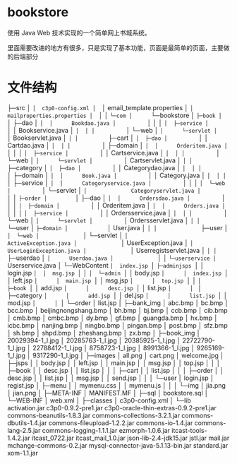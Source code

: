 # bookstore

使用 Java Web 技术实现的一个简单网上书城系统。

里面需要改进的地方有很多，只是实现了基本功能，页面是最简单的页面，主要做的后端部分

# 文件结构

├─src
│  `│  c3p0-config.xml
│  `│  email_template.properties
│  `│  mailproperties.properties
│  `│
│  `└─com
│      `└─bookstore
│          `├─book
│          `│  ├─dao
│          `│  │      Bookdao.java
│          `│  │
│          `│  ├─service
│          `│  │      Bookservice.java
│          `│  │
│          `│  └─web
│          `│      └─servlet
│          `│              Bookservlet.java
│          `│
│         ` ├─cart
│          `│  ├─dao
│          `│  │      Cartdao.java
│          `│  │
│          `│  ├─domain
│          `│  │      Orderitem.java
│          `│  │
│          `│  ├─service
│          `│  │      Cartservice.java
│          `│  │
│          `│  └─web
│          `│      └─servlet
│          `│              Cartservlet.java
│          `│
│          `├─category
│          `│  ├─dao
│          `│  │      Categorydao.java
│          `│  │
│          `│  ├─domain
│          `│  │      Book.java
│          `│  │      Category.java
│          `│  │
│          `│  ├─service
│          `│  │      Categoryservice.java
│          `│  │
│          `│  └─web
│          `│      └─servlet
│          `│              Categoryservlet.java
│          `│
│         ` ├─order
│          `│  ├─dao
│          `│  │      Ordersdao.java
│          `│  │
│          `│  ├─domain
│          `│  │      Orderitem.java
│          `│  │      Orders.java
│          `│  │
│          `│  ├─service
│          `│  │      Ordersservice.java
│          `│  │
│          `│  └─web
│          `│      └─servlet
│          `│              Ordersservlet.java
│          `│
│          `└─user
│             ` ├─domain
│             ` │      User.java
│              `│
│              `├─user
│              `│  └─web
│              `│      └─servlet
│              `│              ActiveException.java
│              `│              UserException.java
│              `│              UserLoginException.java
│              `│              Userregistservlet.java
│              `│
│              `├─userdao
│              `│      Userdao.java
│              `│
│              `└─userservice
│                      `Userservice.java
│
└─WebContent
    `│  index.jsp
    `│
    `├─adminjsps
    `│  │  login.jsp
    `│  │  msg.jsp
    `│  │
    `│  └─admin
    `│      │  body.jsp
    `│      │  index.jsp
    `│      │  left.jsp
    `│      │  main.jsp
    `│      │  msg.jsp
    `│      │  top.jsp
    `│      │
    `│      ├─book
    `│      │      add.jsp
    `│      │      desc.jsp
    `│      │      list.jsp
    `│      │
   ` │      ├─category
    `│      │      add.jsp
    `│      │      del.jsp
    `│      │      list.jsp
    `│      │      mod.jsp
    `│      │
    `│      └─order
    │              list.jsp
    │
    ├─bank_img
    │      abc.bmp
    │      bc.bmp
    │      bcc.bmp
    │      beijingnongshang.bmp
    │      bh.bmp
    │      bj.bmp
    │      ccb.bmp
    │      cib.bmp
    │      cmb.bmp
    │      cmbc.bmp
    │      dy.bmp
    │      gf.bmp
    │      guangda.bmp
    │      hx.bmp
    │      icbc.bmp
    │      nanjing.bmp
    │      ningbo.bmp
    │      pingan.bmp
    │      post.bmp
    │      sfz.bmp
    │      sh.bmp
    │      shpd.bmp
    │      zheshang.bmp
    │      zx.bmp
    │
    ├─book_img
    │      20029394-1_l.jpg
    │      20285763-1_l.jpg
    │      20385925-1_l.jpg
    │      22722790-1_l.jpg
    │      22788412-1_l.jpg
    │      8758723-1_l.jpg
    │      8991366-1_l.jpg
    │      9265169-1_l.jpg
    │      9317290-1_l.jpg
    │
    ├─images
    │      all.png
    │      cart.png
    │      welcome.jpg
    │
    ├─jsps
    │  │  body.jsp
    │  │  left.jsp
    │  │  main.jsp
    │  │  msg.jsp
    │  │  top.jsp
    │  │
    │  ├─book
    │  │      desc.jsp
    │  │      list.jsp
    │  │
    │  ├─cart
    │  │      list.jsp
    │  │
    │  ├─order
    │  │      desc.jsp
    │  │      list.jsp
    │  │      msg.jsp
    │  │      send.jsp
    │  │
    │  └─user
    │          login.jsp
    │          regist.jsp
    │
    ├─menu
    │  │  mymenu.css
    │  │  mymenu.js
    │  │
    │  └─img
    │          jia.png
    │          jian.png
    │
    ├─META-INF
    │      MANIFEST.MF
    │
    ├─sql
    │      bookstore.sql
    │
    └─WEB-INF
        │  web.xml
        │
        ├─classes
        │      c3p0-config.xml
        │
        └─lib
                activation.jar
                c3p0-0.9.2-pre1.jar
                c3p0-oracle-thin-extras-0.9.2-pre1.jar
                commons-beanutils-1.8.3.jar
                commons-collections-3.2.1.jar
                commons-dbutils-1.4.jar
                commons-fileupload-1.2.2.jar
                commons-io-1.4.jar
                commons-lang-2.5.jar
                commons-logging-1.1.1.jar
                ezmorph-1.0.6.jar
                itcast-tools-1.4.2.jar
                itcast_0722.jar
                itcast_mail_1.0.jar
                json-lib-2.4-jdk15.jar
                jstl.jar
                mail.jar
                mchange-commons-0.2.jar
                mysql-connector-java-5.1.13-bin.jar
                standard.jar
                xom-1.1.jar
